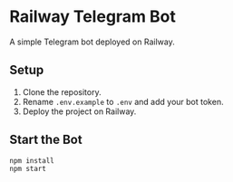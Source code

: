 # Railway Telegram Bot

A simple Telegram bot deployed on Railway.

## Setup

1. Clone the repository.
2. Rename `.env.example` to `.env` and add your bot token.
3. Deploy the project on Railway.

## Start the Bot

```sh
npm install
npm start
```

